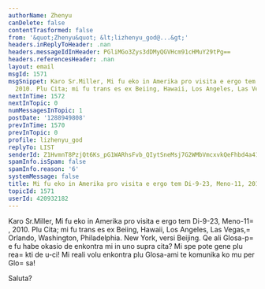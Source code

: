 ```yaml
---
authorName: Zhenyu
canDelete: false
contentTrasformed: false
from: '&quot;Zhenyu&quot; &lt;lizhenyu_god@...&gt;'
headers.inReplyToHeader: .nan
headers.messageIdInHeader: PGliMGo3Zys3dDMyQGVHcm91cHMuY29tPg==
headers.referencesHeader: .nan
layout: email
msgId: 1571
msgSnippet: Karo Sr.Miller, Mi fu eko in Amerika pro visita e ergo tem Di-9-23, Meno-11,
  2010. Plu Cita; mi fu trans es ex Beiing, Hawaii, Los Angeles, Las Vegas, Orlando,
nextInTime: 1572
nextInTopic: 0
numMessagesInTopic: 1
postDate: '1288949808'
prevInTime: 1570
prevInTopic: 0
profile: lizhenyu_god
replyTo: LIST
senderId: Z1HvmnT8PzjQt6Ks_pG1WARhsFvb_QIytSneMsj7G2WMbVmcxvkQeFhbd4a41O14DBBYAY_mikVqoF7qmX-seCQPRPe-620HRRs
spamInfo.isSpam: false
spamInfo.reason: '6'
systemMessage: false
title: Mi fu eko in Amerika pro visita e ergo tem Di-9-23, Meno-11, 2010
topicId: 1571
userId: 420932182
---
```


Karo Sr.Miller,
Mi fu eko in Amerika pro visita e ergo tem Di-9-23, Meno-11=
, 2010. Plu Cita; mi fu trans es ex Beiing, Hawaii, Los Angeles, Las Vegas,=
 Orlando, Washington, Philadelphia. New York, versi Beijing.
Qe ali Glosa-p=
e fu habe okasio de enkontra mi in uno supra cita? Mi spe pote gene plu rea=
kti de u-ci! Mi reali volu enkontra plu Glosa-ami te komunika ko mu per Glo=
sa!

Saluta?


